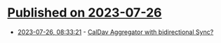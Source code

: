 # [Published on 2023-07-26](index.md)

* [2023-07-26, 08:33:21](https://lobste.rs/s/c7cqz7/caldav_aggregator_with_bidirectional) - [CalDav Aggregator with bidirectional Sync?](https://lobste.rs/s/c7cqz7/caldav_aggregator_with_bidirectional)
